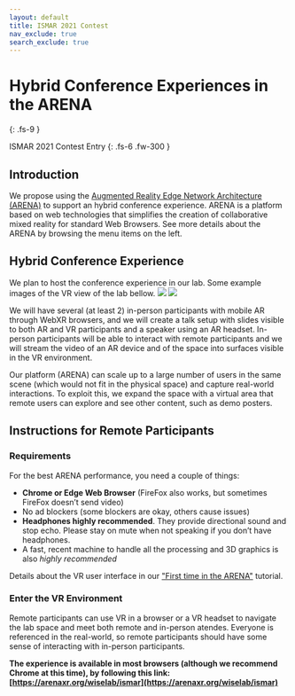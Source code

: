 ```yaml
---
layout: default
title: ISMAR 2021 Contest
nav_exclude: true
search_exclude: true
---
```


# Hybrid Conference Experiences in the ARENA
{: .fs-9 }

ISMAR 2021 Contest Entry
{: .fs-6 .fw-300 }

## Introduction

We propose using the [Augmented Reality Edge Network Architecture (ARENA)](arenaxr.org) to support an hybrid conference experience. ARENA is a platform based on web technologies that simplifies the creation of collaborative mixed reality for standard Web Browsers. See more details about the ARENA by browsing the menu items on the left.

## Hybrid Conference Experience

We plan to host the conference experience in our lab. Some example images of the VR view of the lab bellow.
![](../../assets/img/ismar-contest/cic-annex.jpg)
![](../../assets/img/ismar-contest/cic-annex-1.jpg)

We will have several (at least 2) in-person participants with mobile AR through WebXR browsers, and we will create a talk setup with slides visible to both AR and VR participants and a speaker using an AR headset. In-person participants will be able to interact with remote participants and we will stream the video of an AR device and of the space into surfaces visible in the VR environment.

Our platform (ARENA) can scale up to a large number of users in the same scene (which would not fit in the physical space) and capture real-world interactions. To exploit this, we expand the space with a virtual area that remote users can explore and see other content, such as demo posters.

## Instructions for Remote Participants

### Requirements
For the best ARENA performance, you need a couple of things:
- **Chrome or Edge Web Browser** (FireFox also works, but sometimes FireFox doesn’t send video)
- No ad blockers (some blockers are okay, others cause issues)
- **Headphones highly recommended**. They provide directional sound and stop echo. Please stay on mute when not speaking if you don’t have headphones.
- A fast, recent machine to handle all the processing and 3D graphics is also *highly recommended*

Details about the VR user interface in our ["First time in the ARENA"](/content/overview/user-guide.html) tutorial.

### Enter the VR Environment

Remote participants can use VR in a browser or a VR headset to navigate the lab space and meet both remote and in-person atendes. Everyone is referenced in the real-world, so remote participants should have some sense of interacting with in-person participants.

**The experience is available in most browsers (although we recommend Chrome at this time), by following this link:
[https://arenaxr.org/wiselab/ismar](https://arenaxr.org/wiselab/ismar)**
